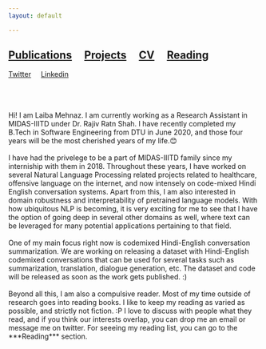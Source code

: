 ```yaml
---
layout: default

---
```



## [Publications](./publication.html) &nbsp;   &nbsp; [Projects](./projects.html) &nbsp;    &nbsp; <a href="laibamehnaz.github.io/LaibaMehnaz_Resume_2020.pdf" target="_blank">CV</a> &nbsp;    &nbsp; [Reading](./reading.html)
 [Twitter](https://twitter.com/LaibaMehnaz)  &nbsp;    &nbsp;  [Linkedin](https://www.linkedin.com/in/laiba-mehnaz-a81455158/)

<br>
<br>
<br>
Hi! I am Laiba Mehnaz. I am currently working as a Research Assistant in MIDAS-IIITD under Dr. Rajiv Ratn Shah. I have recently completed my B.Tech in Software Engineering from DTU in June 2020, and those four years will be the most cherished years of my life.😊
<br>
<br>
I have had the privelege to be a part of MIDAS-IIITD family since my interniship with them in 2018. Throughout these years, I have worked on several Natural Language Processing related projects related to healthcare, offensive language on the internet, and now intensely on code-mixed Hindi English conversation systems. Apart from this, I am also interested in domain robustness and interpretability of pretrained language models. With how ubiquitous NLP is becoming, it is very exciting for me to see that I have the option of going deep in several other domains as well, where text can be leveraged for many potential applications pertaining to that field. 
<br>
<br>
One of my main focus right now is codemixed Hindi-English conversation summarization. We are working on releasing a dataset with Hindi-English codemixed conversations that can be used for several tasks such as summarization, translation, dialogue generation, etc. The dataset and code will be released as soon as the work gets published. :)
<br>
<br>
Beyond all this, I am also a compulsive reader. Most of my time outside of research goes into reading books. I like to keep my reading as varied as possible, and strictly not fiction. :P I love to discuss with people what they read, and if you think our interests overlap, you can drop me an email or message me on twitter. For seeeing my reading list, you can go to the ***Reading*** section. 
